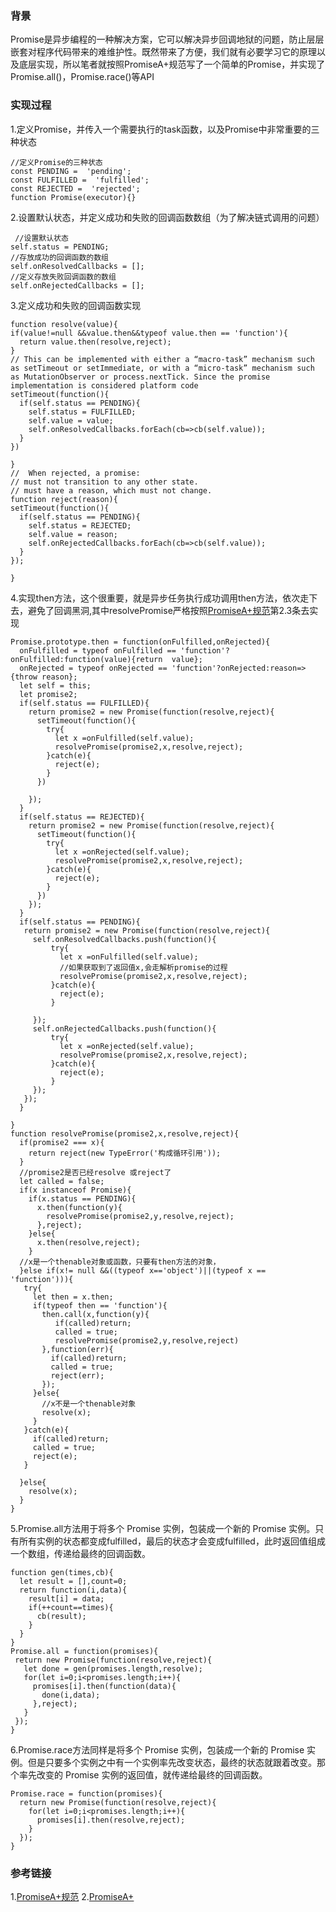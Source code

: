 ### 背景
Promise是异步编程的一种解决方案，它可以解决异步回调地狱的问题，防止层层嵌套对程序代码带来的难维护性。既然带来了方便，我们就有必要学习它的原理以及底层实现，所以笔者就按照PromiseA+规范写了一个简单的Promise，并实现了Promise.all()，Promise.race()等API

### 实现过程
1.定义Promise，并传入一个需要执行的task函数，以及Promise中非常重要的三种状态
```
//定义Promise的三种状态
const PENDING =  'pending';
const FULFILLED =  'fulfilled';
const REJECTED =  'rejected';
function Promise(executor){}
```
2.设置默认状态，并定义成功和失败的回调函数数组（为了解决链式调用的问题）
```
 //设置默认状态
self.status = PENDING;
//存放成功的回调函数的数组
self.onResolvedCallbacks = [];
//定义存放失败回调函数的数组
self.onRejectedCallbacks = [];
```
3.定义成功和失败的回调函数实现
```
function resolve(value){ 
if(value!=null &&value.then&&typeof value.then == 'function'){
  return value.then(resolve,reject);
}
// This can be implemented with either a “macro-task” mechanism such as setTimeout or setImmediate, or with a “micro-task” mechanism such as MutationObserver or process.nextTick. Since the promise implementation is considered platform code
setTimeout(function(){
  if(self.status == PENDING){
    self.status = FULFILLED;
    self.value = value;
    self.onResolvedCallbacks.forEach(cb=>cb(self.value));
  }
})

}
//  When rejected, a promise:
// must not transition to any other state.
// must have a reason, which must not change.
function reject(reason){
setTimeout(function(){
  if(self.status == PENDING){
    self.status = REJECTED;
    self.value = reason;
    self.onRejectedCallbacks.forEach(cb=>cb(self.value));
  }
});

}

```
4.实现then方法，这个很重要，就是异步任务执行成功调用then方法，依次走下去，避免了回调黑洞,其中resolvePromise严格按照[PromiseA+规范](https://promisesaplus.com/)第2.3条去实现
```
Promise.prototype.then = function(onFulfilled,onRejected){
  onFulfilled = typeof onFulfilled == 'function'?onFulfilled:function(value){return  value};
  onRejected = typeof onRejected == 'function'?onRejected:reason=>{throw reason};
  let self = this;
  let promise2;
  if(self.status == FULFILLED){
    return promise2 = new Promise(function(resolve,reject){
      setTimeout(function(){
        try{
          let x =onFulfilled(self.value);
          resolvePromise(promise2,x,resolve,reject);
        }catch(e){
          reject(e);
        }
      })

    });
  }
  if(self.status == REJECTED){
    return promise2 = new Promise(function(resolve,reject){
      setTimeout(function(){
        try{
          let x =onRejected(self.value);
          resolvePromise(promise2,x,resolve,reject);
        }catch(e){
          reject(e);
        }
      })
    });
  }
  if(self.status == PENDING){
   return promise2 = new Promise(function(resolve,reject){
     self.onResolvedCallbacks.push(function(){
         try{
           let x =onFulfilled(self.value);
           //如果获取到了返回值x,会走解析promise的过程
           resolvePromise(promise2,x,resolve,reject);
         }catch(e){
           reject(e);
         }

     });
     self.onRejectedCallbacks.push(function(){
         try{
           let x =onRejected(self.value);
           resolvePromise(promise2,x,resolve,reject);
         }catch(e){
           reject(e);
         }
     });
   });
  }

}
function resolvePromise(promise2,x,resolve,reject){
  if(promise2 === x){
    return reject(new TypeError('构成循环引用'));
  }
  //promise2是否已经resolve 或reject了
  let called = false;
  if(x instanceof Promise){
    if(x.status == PENDING){
      x.then(function(y){
        resolvePromise(promise2,y,resolve,reject);
      },reject);
    }else{
      x.then(resolve,reject);
    }
  //x是一个thenable对象或函数，只要有then方法的对象，
  }else if(x!= null &&((typeof x=='object')||(typeof x == 'function'))){
   try{
     let then = x.then;
     if(typeof then == 'function'){
       then.call(x,function(y){
          if(called)return;
          called = true;
          resolvePromise(promise2,y,resolve,reject)
       },function(err){
         if(called)return;
         called = true;
         reject(err);
       });
     }else{
       //x不是一个thenable对象
       resolve(x);
     }
   }catch(e){
     if(called)return;
     called = true;
     reject(e);
   }

  }else{
    resolve(x);
  }
}
```
5.Promise.all方法用于将多个 Promise 实例，包装成一个新的 Promise 实例。只有所有实例的状态都变成fulfilled，最后的状态才会变成fulfilled，此时返回值组成一个数组，传递给最终的回调函数。
```
function gen(times,cb){
  let result = [],count=0;
  return function(i,data){
    result[i] = data;
    if(++count==times){
      cb(result);
    }
  }
}
Promise.all = function(promises){
 return new Promise(function(resolve,reject){
   let done = gen(promises.length,resolve);
   for(let i=0;i<promises.length;i++){
     promises[i].then(function(data){
       done(i,data);
     },reject);
   }
 });
}
```
6.Promise.race方法同样是将多个 Promise 实例，包装成一个新的 Promise 实例。但是只要多个实例之中有一个实例率先改变状态，最终的状态就跟着改变。那个率先改变的 Promise 实例的返回值，就传递给最终的回调函数。
```
Promise.race = function(promises){
  return new Promise(function(resolve,reject){
    for(let i=0;i<promises.length;i++){
      promises[i].then(resolve,reject);
    }
  });
}
```

### 参考链接
1.[PromiseA+规范](https://promisesaplus.com/)
2.[PromiseA+](https://segmentfault.com/a/1190000002452115)
